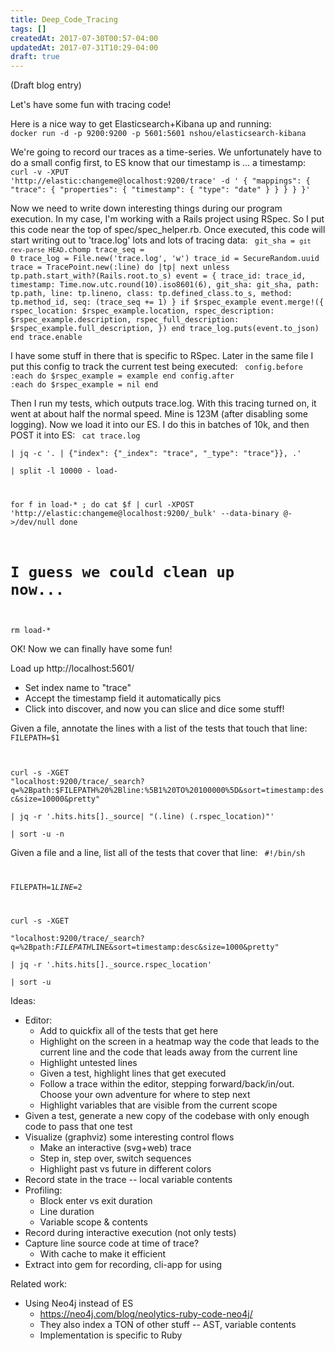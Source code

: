 ```yaml
---
title: Deep_Code_Tracing
tags: []
createdAt: 2017-07-30T00:57-04:00
updatedAt: 2017-07-31T10:29-04:00
draft: true
---
```


(Draft blog entry)

Let's have some fun with tracing code!

Here is a nice way to get Elasticsearch+Kibana up and running:
<code>
docker run -d -p 9200:9200 -p 5601:5601 nshou/elasticsearch-kibana
</code>

We're going to record our traces as a time-series. We unfortunately have to do a small config first, to ES know that our timestamp is ... a timestamp:
<code>
curl -v -XPUT 'http://elastic:changeme@localhost:9200/trace' -d '
{
  "mappings": {
    "trace": {
      "properties": {
        "timestamp": {
          "type": "date"
        }
      }
    }
  }
}'
</code>

Now we need to write down interesting things during our program execution. In my case, I'm working with a Rails project using RSpec. So I put this code near the top of spec/spec_helper.rb. Once executed, this code will start writing out to 'trace.log' lots and lots of tracing data:
<code>
git_sha = `git rev-parse HEAD`.chomp
trace_seq = 0
trace_log = File.new('trace.log', 'w')
trace_id = SecureRandom.uuid
trace = TracePoint.new(:line) do |tp|
  next unless tp.path.start_with?(Rails.root.to_s)
  event = {
    trace_id: trace_id,
    timestamp: Time.now.utc.round(10).iso8601(6),
    git_sha: git_sha,
    path: tp.path,
    line: tp.lineno,
    class: tp.defined_class.to_s,
    method: tp.method_id,
    seq: (trace_seq += 1)
  }
  if $rspec_example
    event.merge!({
      rspec_location: $rspec_example.location,
      rspec_description: $rspec_example.description,
      rspec_full_description: $rspec_example.full_description,
    })
  end
  trace_log.puts(event.to_json)
end
trace.enable
</code>

I have some stuff in there that is specific to RSpec. Later in the same file I put this config to track the current test being executed:
<code>
config.before :each do
  $rspec_example = example
end
config.after :each do
  $rspec_example = nil
end
</code>

Then I run my tests, which outputs trace.log. With this tracing turned on, it went at about half the normal speed. Mine is 123M (after disabling some logging). Now we load it into our ES. I do this in batches of 10k, and then POST it into ES:
<code>
cat trace.log \
  | jq -c '. | {"index": {"_index": "trace", "_type": "trace"}}, .' \
  | split -l 10000 - load-

for f in load-* ; do
  cat $f | curl -XPOST 'http://elastic:changeme@localhost:9200/_bulk' --data-binary @- >/dev/null
done

# I guess we could clean up now...
rm load-*
</code>

OK! Now we can finally have some fun!

Load up http://localhost:5601/
* Set index name to "trace"
* Accept the timestamp field it automatically pics
* Click into discover, and now you can slice and dice some stuff!

Given a file, annotate the lines with a list of the tests that touch that line:
<code>
FILEPATH=$1

curl -s -XGET "localhost:9200/trace/_search?q=%2Bpath:$FILEPATH%20%2Bline:%5B1%20TO%20100000%5D&sort=timestamp:desc&size=10000&pretty" \
  | jq -r '.hits.hits[]._source| "\(.line) \(.rspec_location)"' \
  | sort -u -n
</code>

Given a file and a line, list all of the tests that cover that line:
<code>
#!/bin/sh

FILEPATH=$1
LINE=$2

curl -s -XGET \
  "localhost:9200/trace/_search?q=%2Bpath:$FILEPATH%20%2Bline:$LINE&sort=timestamp:desc&size=1000&pretty" \
  | jq -r '.hits.hits[]._source.rspec_location' \
  | sort -u
</code>

Ideas:
* Editor:
  * Add to quickfix all of the tests that get here
  * Highlight on the screen in a heatmap way the code that leads to the current line and the code that leads away from the current line
  * Highlight untested lines
  * Given a test, highlight lines that get executed
  * Follow a trace within the editor, stepping forward/back/in/out. Choose your own adventure for where to step next
  * Highlight variables that are visible from the current scope
* Given a test, generate a new copy of the codebase with only enough code to pass that one test
* Visualize (graphviz) some interesting control flows
  * Make an interactive (svg+web) trace
  * Step in, step over, switch sequences
  * Highlight past vs future in different colors
* Record state in the trace -- local variable contents
* Profiling:
  * Block enter vs exit duration
  * Line duration
  * Variable scope & contents
* Record during interactive execution (not only tests)
* Capture line source code at time of trace?
  * With cache to make it efficient
* Extract into gem for recording, cli-app for using

Related work:
* Using Neo4j instead of ES
  * https://neo4j.com/blog/neolytics-ruby-code-neo4j/
  * They also index a TON of other stuff -- AST, variable contents
  * Implementation is specific to Ruby

